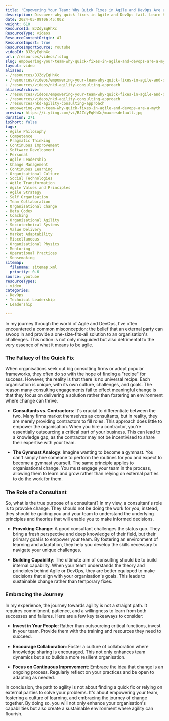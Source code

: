 ```yaml
---
title: 'Empowering Your Team: Why Quick Fixes in Agile and DevOps Are a Myth'
description: Discover why quick fixes in Agile and DevOps fail. Learn how to empower your team for sustainable change and embrace the journey of continuous improvement.
date: 2024-05-09T06:45:00Z
weight: 610
ResourceId: BJZdyEqHhXc
ResourceType: videos
ResourceContentOrigin: AI
ResourceImport: true
ResourceImportSource: Youtube
videoId: BJZdyEqHhXc
url: /resources/videos/:slug
slug: empowering-your-team-why-quick-fixes-in-agile-and-devops-are-a-myth
layout: video
aliases:
- /resources/BJZdyEqHhXc
- /resources/videos/empowering-your-team-why-quick-fixes-in-agile-and-devops-are-a-myth
- /resources/videos/nkd-agility-consulting-approach
aliasesArchive:
- /resources/videos/empowering-your-team-why-quick-fixes-in-agile-and-devops-are-a-myth
- /resources/videos/nkd-agility-consulting-approach
- /resources/nkd-agility-consulting-approach
- empowering-your-team-why-quick-fixes-in-agile-and-devops-are-a-myth
preview: https://i.ytimg.com/vi/BJZdyEqHhXc/maxresdefault.jpg
duration: 271
isShort: false
tags:
- Agile Philosophy
- Competence
- Pragmatic Thinking
- Continuous Improvement
- Software Development
- Personal
- Agile Leadership
- Change Management
- Continuous Learning
- Organisational Culture
- Social Technologies
- Agile Transformation
- Agile Values and Principles
- Agile Strategy
- Self Organisation
- Team Collaboration
- Organisational Change
- Beta Codex
- Coaching
- Organisational Agility
- Sociotechnical Systems
- Value Delivery
- Market Adaptability
- Miscellaneous
- Organisational Physics
- Mentoring
- Operational Practices
- Sensemaking
sitemap:
  filename: sitemap.xml
  priority: 0.6
source: youtube
resourceTypes:
- video
categories:
- DevOps
- Technical Leadership
- Leadership

---
```

In my journey through the world of Agile and DevOps, I've often encountered a common misconception: the belief that an external party can swoop in and provide a one-size-fits-all solution to an organisation's challenges. This notion is not only misguided but also detrimental to the very essence of what it means to be agile. 

### The Fallacy of the Quick Fix

When organisations seek out big consulting firms or adopt popular frameworks, they often do so with the hope of finding a "recipe" for success. However, the reality is that there is no universal recipe. Each organisation is unique, with its own culture, challenges, and goals. The reason many consulting engagements fail to effect meaningful change is that they focus on delivering a solution rather than fostering an environment where change can thrive.

- **Consultants vs. Contractors**: It's crucial to differentiate between the two. Many firms market themselves as consultants, but in reality, they are merely providing contractors to fill roles. This approach does little to empower the organisation. When you hire a contractor, you're essentially outsourcing a critical part of your business. This can lead to a knowledge gap, as the contractor may not be incentivised to share their expertise with your team.

- **The Gymnast Analogy**: Imagine wanting to become a gymnast. You can't simply hire someone to perform the routines for you and expect to become a gymnast yourself. The same principle applies to organisational change. You must engage your team in the process, allowing them to learn and grow rather than relying on external parties to do the work for them.

### The Role of a Consultant

So, what is the true purpose of a consultant? In my view, a consultant's role is to provoke change. They should not be doing the work for you; instead, they should be guiding you and your team to understand the underlying principles and theories that will enable you to make informed decisions.

- **Provoking Change**: A good consultant challenges the status quo. They bring a fresh perspective and deep knowledge of their field, but their primary goal is to empower your team. By fostering an environment of learning and adaptation, they help you develop the skills necessary to navigate your unique challenges.

- **Building Capability**: The ultimate aim of consulting should be to build internal capability. When your team understands the theory and principles behind Agile or DevOps, they are better equipped to make decisions that align with your organisation's goals. This leads to sustainable change rather than temporary fixes.

### Embracing the Journey

In my experience, the journey towards agility is not a straight path. It requires commitment, patience, and a willingness to learn from both successes and failures. Here are a few key takeaways to consider:

- **Invest in Your People**: Rather than outsourcing critical functions, invest in your team. Provide them with the training and resources they need to succeed.

- **Encourage Collaboration**: Foster a culture of collaboration where knowledge sharing is encouraged. This not only enhances team dynamics but also builds a more resilient organisation.

- **Focus on Continuous Improvement**: Embrace the idea that change is an ongoing process. Regularly reflect on your practices and be open to adapting as needed.

In conclusion, the path to agility is not about finding a quick fix or relying on external parties to solve your problems. It's about empowering your team, fostering a culture of learning, and embracing the journey of change together. By doing so, you will not only enhance your organisation's capabilities but also create a sustainable environment where agility can flourish.
